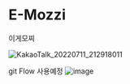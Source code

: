 # E-Mozzi
이게모찌


![KakaoTalk_20220711_212918011](https://user-images.githubusercontent.com/61217289/178265462-1bd07c2d-68cd-4f7d-9677-01d8fd61fee2.png)



git Flow 사용예정
![image](https://user-images.githubusercontent.com/61217289/178266320-9b89d98c-db07-4789-bf37-c123952f9b71.png)
